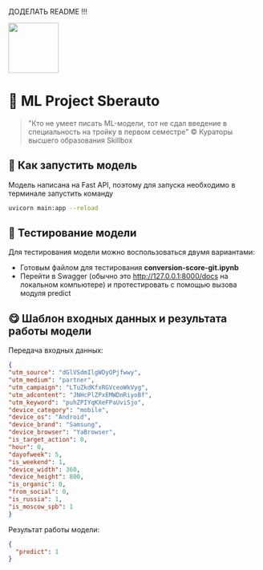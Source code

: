 ДОДЕЛАТЬ README !!!

<img src="https://media.giphy.com/media/v1.Y2lkPTc5MGI3NjExZHpodWtuZWQxZW9heGtxcnhzMjdrdTN6YWp2b3lzbDh4bnZ2emE3aSZlcD12MV9pbnRlcm5hbF9naWZfYnlfaWQmY3Q9Zw/mIMsLsQTJzAn6/giphy.gif" width="100"/>

# 🚗 ML Project Sberauto

>  "Кто не умеет писать ML-модели, тот не сдал введение в специальность на тройку в первом семестре" © Кураторы высшего образования Skillbox

## 🚀 Как запустить модель

Модель написана на Fast API, поэтому для запуска необходимо в терминале запустить команду 

```sh
uvicorn main:app --reload
```

## 🗿 Тестирование модели

Для тестирования модели можно воспользоваться двумя вариантами:
- Готовым файлом для тестирования **conversion-score-git.ipynb**
- Перейти в Swagger (обычно это http://127.0.0.1:8000/docs на локальном компьютере) и протестировать с помощью вызова модуля predict

## 😋 Шаблон входных данных и результата работы модели

Передача входных данных:

```json
{
"utm_source": "dGlVSdmIlgWDyOPjfwwy",
"utm_medium": "partner",
"utm_campaign": "LTuZkdKfxRGVceoWkVyg",
"utm_adcontent": "JNHcPlZPxEMWDnRiyoBf",
"utm_keyword": "puhZPIYqKXeFPaUviSjo",
"device_category": "mobile",
"device_os": "Android",
"device_brand": "Samsung",
"device_browser": "YaBrowser",
"is_target_action": 0,
"hour": 0,
"dayofweek": 5,
"is_weekend": 1,
"device_width": 360,
"device_height": 800,
"is_organic": 0,
"from_social": 0,
"is_russia": 1,
"is_moscow_spb": 1
}
```

Результат работы модели:

```json 
{
  "predict": 1
}
```
